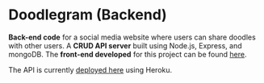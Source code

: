 # Doodlegram (Backend)

**Back-end code** for a social media website where users can share doodles with other users. A **CRUD API server** built using Node.js, Express, and mongoDB. The **front-end developed** for this project can be found [here](https://github.com/JY2452/doodlegram-FE).

The API is currently [deployed here](https://pak-doodlegram.herokuapp.com/) using Heroku.

